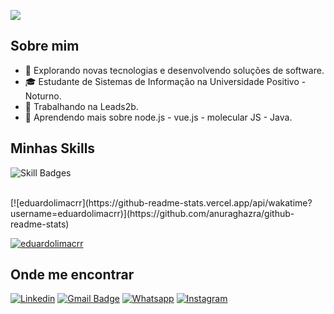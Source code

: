 ![](https://komarev.com/ghpvc/?username=iuricode&color=006bed)

## Sobre mim

- 🤔 Explorando novas tecnologias e desenvolvendo soluções de software.
- 🎓 Estudante de Sistemas de Informação na Universidade Positivo - Noturno.
- 💼 Trabalhando na Leads2b.
- 🌱 Aprendendo mais sobre node.js - vue.js - molecular JS - Java.

## Minhas Skills

![Skill Badges](https://skillicons.dev/icons?i=js,html,css,nodejs,ts,vue,mysql,c,git,github)

<br/>
[![eduardolimacrr](https://github-readme-stats.vercel.app/api/wakatime?username=eduardolimacrr)](https://github.com/anuraghazra/github-readme-stats)

[![eduardolimacrr](https://github-readme-stats.vercel.app/api/top-langs/?username=eduardolimacrr&hide=html&layout=compact&theme=dark)](https://github.com/anuraghazra/github-readme-stats)

## Onde me encontrar

[![Linkedin](https://img.shields.io/badge/-Linkedin-blue?style=flat-square&logo=Linkedin&logoColor=white)](https://www.linkedin.com/in/eduardo-lima-crr/)
[![Gmail Badge](https://img.shields.io/badge/Gmail-D14836?style=flat&logo=gmail&logoColor=white)](mailto:eduardolimacrr@gmail.com)
[![Whatsapp](https://img.shields.io/badge/WhatsApp-25D366?style=flat&logo=whatsapp&logoColor=white)](https://wa.me/5541997041623)
[![Instagram](https://img.shields.io/badge/Instagram-E4405F?style=flat&logo=instagram&logoColor=white)](https://instagram.com/eduardo_limx) 

